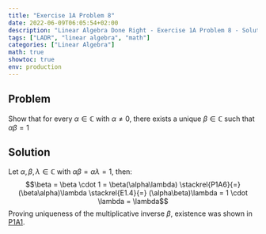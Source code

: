 ```yaml
---
title: "Exercise 1A Problem 8"
date: 2022-06-09T06:05:54+02:00
description: "Linear Algebra Done Right - Exercise 1A Problem 8 - Solution"
tags: ["LADR", "linear algebra", "math"]
categories: ["Linear Algebra"]
math: true
showtoc: true
env: production
---
```


## Problem
Show that for every $\alpha \in \mathbb{C}$ with $\alpha \neq 0$, there exists a unique $\beta \in \mathbb{C}$ such that $\alpha \beta = 1$

## Solution
Let $\alpha,\beta,\lambda \in \mathbb{C}$ with $\alpha\beta = \alpha\lambda = 1$, then:
$$\beta = \beta \cdot 1 = \beta(\alpha\lambda) \stackrel{P1A6}{=} (\beta\alpha)\lambda \stackrel{E1.4}{=} (\alpha\beta)\lambda = 1 \cdot \lambda = \lambda$$
Proving uniqueness of the multiplicative inverse $\beta$, existence was shown in [P1A1](https://dragonoverlord3000.github.io/posts/linear_algebra/ladr/chapter1/exercise-1a-problem-1/).

<!-- Let $\alpha = a + bi$ and $\beta = c + di$, then:
$$1 + 0i = 1 = \alpha \beta = (a + bi)(c + di) \stackrel{D1.1}{=} (ac - bd) + (bc + ad)i$$
Comparing the real- and imaginary parts of the left and right hand sides
above gives us the following system of equations:
$$ac - bd = 1 \land bc + ad = 0$$
Multiplying the equation on the left by $a$ gives us:
$$a = a^2c - abd = a^2c - b(ad) = a^2c - b(-bc) = c(a^2 + b^2)$$
Similarly, multiplying by $b$:
$$b = bac - b^2d = a(bc) - b^2d = a(-ad) - b^2d = -d(a^2 + b^2)$$
But this implies that:
$$c = \frac{a}{a^2 + b^2} \land d = -\frac{b}{a^2 + b^2}$$
Thus $c$ and $d$, and therefore $\beta$, exists and are uniquely determined by
$a$ and $b$, i.e. by $\alpha$. -->


